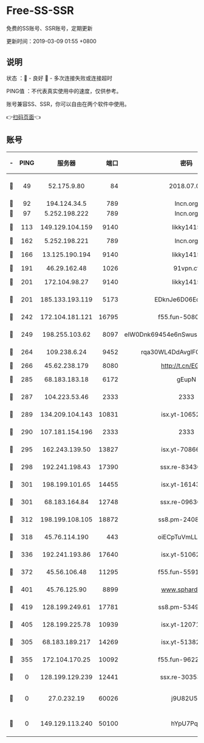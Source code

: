 # Free-SS-SSR

免费的SS账号、SSR账号，定期更新

更新时间：2019-03-09 01:55 +0800

## 说明

状态     ：🙂 - 良好 🙁 - 多次连接失败或连接超时

PING值   ：不代表真实使用中的速度，仅供参考。

账号兼容SS、SSR，你可以自由在两个软件中使用。

👉[扫码页面](https://liesauer.github.io/Free-SS-SSR/)👈

## 账号

|-|PING|服务器|端口|密码|加密方式|区域|
|:----:|:----:|:-----:|-----:|:----:|:----:|:----:|
|🙂|49|52.175.9.80|84|2018.07.07|chacha20-ietf-poly1305|HK|
|🙂|92|194.124.34.5|789|lncn.org|rc4|JP|
|🙂|97|5.252.198.222|789|lncn.org|rc4|JP|
|🙂|113|149.129.104.159|9140|likky1415|aes-256-cfb|CN|
|🙂|162|5.252.198.221|789|lncn.org|rc4|JP|
|🙂|166|13.125.190.194|9140|likky1415|aes-256-cfb|KR|
|🙂|191|46.29.162.48|1026|91vpn.cf|rc4-md5|RU|
|🙂|201|172.104.98.27|9140|likky1415|aes-256-cfb|JP|
|🙂|201|185.133.193.119|5173|EDknJe6D06EoWDaw|aes-256-cfb|US|
|🙂|242|172.104.181.121|16795|f55.fun-50803874|aes-256-cfb|SG|
|🙂|249|198.255.103.62|8097|eIW0Dnk69454e6nSwuspv9DmS201tQ0D|aes-256-cfb|US|
|🙂|264|109.238.6.24|9452|rqa30WL4DdAvgIFG6Fs3znzTa|aes-256-cfb|FR|
|🙂|266|45.62.238.179|8080|http://t.cn/EGJIyrl|rc4-md5|CA|
|🙂|285|68.183.183.18|6172|gEupN|aes-256-cfb|SG|
|🙂|287|104.223.53.46|2333|2333|aes-256-cfb|US|
|🙂|289|134.209.104.143|10831|isx.yt-10652136|aes-256-cfb|SG|
|🙂|290|107.181.154.196|2333|2333|aes-256-cfb|US|
|🙂|295|162.243.139.50|13827|isx.yt-70866658|aes-256-cfb|US|
|🙂|298|192.241.198.43|17390|ssx.re-83430216|aes-256-cfb|US|
|🙂|301|198.199.101.65|14455|isx.yt-16143744|aes-256-cfb|US|
|🙂|301|68.183.164.84|12748|ssx.re-09636957|aes-256-cfb|US|
|🙂|312|198.199.108.105|18872|ss8.pm-24089859|aes-256-cfb|US|
|🙂|318|45.76.114.190|443|oiECpTuVmLLxk4Ts|aes-256-cfb|AU|
|🙂|336|192.241.193.86|17640|isx.yt-51062098|aes-256-cfb|US|
|🙂|372|45.56.106.48|11295|f55.fun-55916918|aes-256-cfb|US|
|🙂|401|45.76.125.90|8899|www.sphard.com|aes-256-cfb|AU|
|🙂|419|128.199.249.61|17781|ss8.pm-53490777|aes-256-cfb|SG|
|🙂|405|128.199.225.78|10939|isx.yt-12071162|aes-256-cfb|SG|
|🙁|305|68.183.189.217|14269|isx.yt-51382941|aes-256-cfb|SG|
|🙁|355|172.104.170.25|10092|f55.fun-96225402|aes-256-cfb|SG|
|🙁|0|128.199.129.239|12441|ssx.re-30353118|aes-256-cfb|SG|
|🙁|0|27.0.232.19|60026|j9U82U53|xchacha20-ietf-poly1305|HK|
|🙁|0|149.129.113.240|50100|hYpU7PqP|chacha20-ietf-poly1305|CN|
